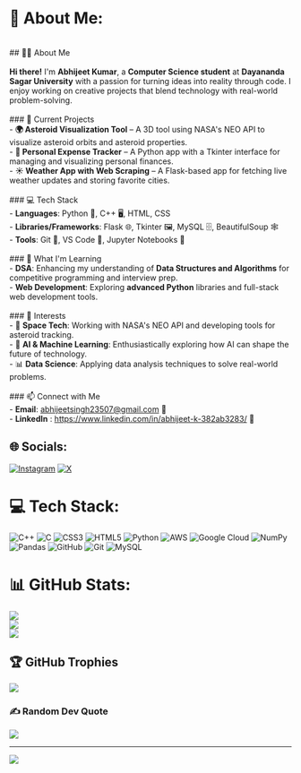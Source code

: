 # 💫 About Me:
<br>## 👨‍💻 About Me<br><br>**Hi there!** I'm **Abhijeet Kumar**, a **Computer Science student** at **Dayananda Sagar University** with a passion for turning ideas into reality through code. I enjoy working on creative projects that blend technology with real-world problem-solving.<br><br>### 🚀 Current Projects<br>- **🌍 Asteroid Visualization Tool** – A 3D tool using NASA's NEO API to visualize asteroid orbits and asteroid properties.<br>- **💸 Personal Expense Tracker** – A Python app with a Tkinter interface for managing and visualizing personal finances.<br>- **☀️ Weather App with Web Scraping** – A Flask-based app for fetching live weather updates and storing favorite cities.<br><br>### 💻 Tech Stack<br>- **Languages**: Python 🐍, C++ 🖥️, HTML, CSS<br>- **Libraries/Frameworks**: Flask 🌐, Tkinter 🖼️, MySQL 🗄️, BeautifulSoup 🕸️<br>- **Tools**: Git 🔧, VS Code 📝, Jupyter Notebooks 📒<br><br>### 🌱 What I'm Learning<br>- **DSA**: Enhancing my understanding of **Data Structures and Algorithms** for competitive programming and interview prep.<br>- **Web Development**: Exploring **advanced Python** libraries and full-stack web development tools.<br><br>### 🎯 Interests<br>- 🚀 **Space Tech**: Working with NASA's NEO API and developing tools for asteroid tracking.<br>- 🧠 **AI & Machine Learning**: Enthusiastically exploring how AI can shape the future of technology.<br>- 📊 **Data Science**: Applying data analysis techniques to solve real-world problems.<br><br>### 📫 Connect with Me<br>- **Email**: abhijeetsingh23507@gmail.com 📧<br>- **LinkedIn** : https://www.linkedin.com/in/abhijeet-k-382ab3283/ 💼<br>


## 🌐 Socials:
[![Instagram](https://img.shields.io/badge/Instagram-%23E4405F.svg?logo=Instagram&logoColor=white)](https://instagram.com/nexionisjake) [![X](https://img.shields.io/badge/X-black.svg?logo=X&logoColor=white)](https://x.com/JakeisNexion) 

# 💻 Tech Stack:
![C++](https://img.shields.io/badge/c++-%2300599C.svg?style=for-the-badge&logo=c%2B%2B&logoColor=white) ![C](https://img.shields.io/badge/c-%2300599C.svg?style=for-the-badge&logo=c&logoColor=white) ![CSS3](https://img.shields.io/badge/css3-%231572B6.svg?style=for-the-badge&logo=css3&logoColor=white) ![HTML5](https://img.shields.io/badge/html5-%23E34F26.svg?style=for-the-badge&logo=html5&logoColor=white) ![Python](https://img.shields.io/badge/python-3670A0?style=for-the-badge&logo=python&logoColor=ffdd54) ![AWS](https://img.shields.io/badge/AWS-%23FF9900.svg?style=for-the-badge&logo=amazon-aws&logoColor=white) ![Google Cloud](https://img.shields.io/badge/GoogleCloud-%234285F4.svg?style=for-the-badge&logo=google-cloud&logoColor=white) ![NumPy](https://img.shields.io/badge/numpy-%23013243.svg?style=for-the-badge&logo=numpy&logoColor=white) ![Pandas](https://img.shields.io/badge/pandas-%23150458.svg?style=for-the-badge&logo=pandas&logoColor=white) ![GitHub](https://img.shields.io/badge/github-%23121011.svg?style=for-the-badge&logo=github&logoColor=white) ![Git](https://img.shields.io/badge/git-%23F05033.svg?style=for-the-badge&logo=git&logoColor=white) ![MySQL](https://img.shields.io/badge/mysql-4479A1.svg?style=for-the-badge&logo=mysql&logoColor=white)
# 📊 GitHub Stats:
![](https://github-readme-stats.vercel.app/api?username=NexionisJake&theme=dark&hide_border=false&include_all_commits=true&count_private=true)<br/>
![](https://github-readme-streak-stats.herokuapp.com/?user=NexionisJake&theme=dark&hide_border=false)<br/>
![](https://github-readme-stats.vercel.app/api/top-langs/?username=NexionisJake&theme=dark&hide_border=false&include_all_commits=true&count_private=true&layout=compact)

## 🏆 GitHub Trophies
![](https://github-profile-trophy.vercel.app/?username=NexionisJake&theme=monokai&no-frame=true&no-bg=false&margin-w=4)

### ✍️ Random Dev Quote
![](https://quotes-github-readme.vercel.app/api?type=horizontal&theme=radical)

---
[![](https://visitcount.itsvg.in/api?id=NexionisJake&icon=0&color=0)](https://visitcount.itsvg.in)

<!-- Proudly created with GPRM ( https://gprm.itsvg.in ) -->
